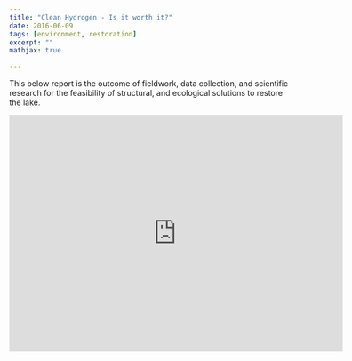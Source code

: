 ```yaml
---
title: "Clean Hydrogen - Is it worth it?"
date: 2016-06-09
tags: [environment, restoration]
excerpt: ""
mathjax: true

---
```


This below report is the outcome of fieldwork, data collection, and scientific research for the feasibility of structural, and ecological solutions to restore the lake. 

<iframe src="https://docs.google.com/presentation/d/e/2PACX-1vQ7axoWNUTiY9VQPqX67gX3D5K3APfeIHWC_J-ez94429LN_JTK5E77Hbc/embed?start=false&loop=true&delayms=3000" frameborder="0" width="600" height="426" allowfullscreen="true" mozallowfullscreen="true" webkitallowfullscreen="true"></iframe>
